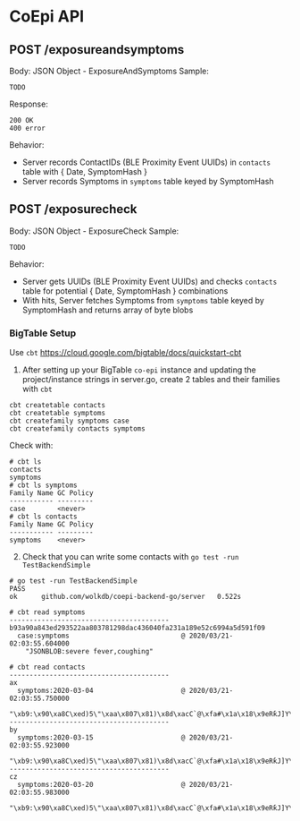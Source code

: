 # CoEpi API

## POST /exposureandsymptoms
Body: JSON Object - ExposureAndSymptoms
Sample:
```
TODO
```

Response:
```
200 OK
400 error
```

Behavior:
* Server records ContactIDs (BLE Proximity Event UUIDs) in `contacts` table with { Date, SymptomHash }
* Server records Symptoms in `symptoms` table keyed by SymptomHash

## POST /exposurecheck
Body: JSON Object - ExposureCheck
Sample:
```
TODO
```
Behavior:
* Server gets UUIDs (BLE Proximity Event UUIDs) and checks `contacts` table for potential { Date, SymptomHash } combinations
* With hits, Server fetches Symptoms from `symptoms` table keyed by SymptomHash and returns array of byte blobs


### BigTable Setup

Use `cbt` https://cloud.google.com/bigtable/docs/quickstart-cbt

1. After setting up your BigTable `co-epi` instance and updating the project/instance strings in server.go, create 2 tables and their families with `cbt`
```
cbt createtable contacts
cbt createtable symptoms
cbt createfamily symptoms case
cbt createfamily contacts symptoms
```
Check with:
```
# cbt ls
contacts
symptoms
# cbt ls symptoms
Family Name	GC Policy
-----------	---------
case		<never>
# cbt ls contacts
Family Name	GC Policy
-----------	---------
symptoms	<never>
```

2. Check that you can write some contacts with `go test -run TestBackendSimple`

```
# go test -run TestBackendSimple
PASS
ok  	github.com/wolkdb/coepi-backend-go/server	0.522s

# cbt read symptoms
----------------------------------------
b93a90a843ed293522aa803781298dac436040fa231a189e52c6994a5d591f09
  case:symptoms                            @ 2020/03/21-02:03:55.604000
    "JSONBLOB:severe fever,coughing"

# cbt read contacts
----------------------------------------
ax
  symptoms:2020-03-04                      @ 2020/03/21-02:03:55.750000
    "\xb9:\x90\xa8C\xed)5\"\xaa\x807\x81)\x8d\xacC`@\xfa#\x1a\x18\x9eRƙJ]Y\x1f\t"
----------------------------------------
by
  symptoms:2020-03-15                      @ 2020/03/21-02:03:55.923000
    "\xb9:\x90\xa8C\xed)5\"\xaa\x807\x81)\x8d\xacC`@\xfa#\x1a\x18\x9eRƙJ]Y\x1f\t"
----------------------------------------
cz
  symptoms:2020-03-20                      @ 2020/03/21-02:03:55.983000
    "\xb9:\x90\xa8C\xed)5\"\xaa\x807\x81)\x8d\xacC`@\xfa#\x1a\x18\x9eRƙJ]Y\x1f\t"
```
